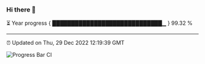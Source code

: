 ### Hi there 👋

⏳ Year progress { █████████████████████████████▁ } 99.32 %

---

⏰ Updated on Thu, 29 Dec 2022 12:19:39 GMT

![Progress Bar CI](https://github.com/liununu/liununu/workflows/Progress%20Bar%20CI/badge.svg)
